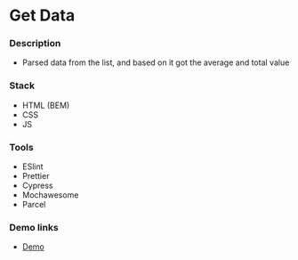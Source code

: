 # Get Data

### Description

- Parsed data from the list, and based on it got the average and total value

### Stack

- HTML (BEM)
- CSS
- JS

### Tools

- ESlint
- Prettier
- Cypress
- Mochawesome
- Parcel

### Demo links

- [Demo](https://AndriiZakharenko.github.io/get-data/)
